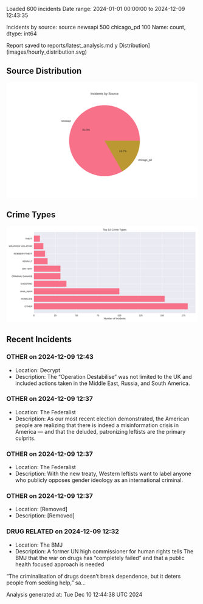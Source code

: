 
Loaded 600 incidents
Date range: 2024-01-01 00:00:00 to 2024-12-09 12:43:35

Incidents by source:
source
newsapi       500
chicago_pd    100
Name: count, dtype: int64

Report saved to reports/latest_analysis.md
y Distribution](images/hourly_distribution.svg)

## Source Distribution
![Source Distribution](images/source_distribution.svg)

## Crime Types
![Crime Types](images/crime_types.svg)

## Recent Incidents

### OTHER on 2024-12-09 12:43
- Location: Decrypt
- Description: The “Operation Destabilise” was not limited to the UK and included actions taken in the Middle East, Russia, and South America.


### OTHER on 2024-12-09 12:37
- Location: The Federalist
- Description: As our most recent election demonstrated, the American people are realizing that there is indeed a misinformation crisis in America — and that the deluded, patronizing leftists are the primary culprits.


### OTHER on 2024-12-09 12:37
- Location: The Federalist
- Description: With the new treaty, Western leftists want to label anyone who publicly opposes gender ideology as an international criminal.


### OTHER on 2024-12-09 12:37
- Location: [Removed]
- Description: [Removed]


### DRUG RELATED on 2024-12-09 12:32
- Location: The BMJ
- Description: A former UN high commissioner for human rights tells The BMJ that the war on drugs has “completely failed” and that a public health focused approach is needed

“The criminalisation of drugs doesn’t break dependence, but it deters people from seeking help,” sa…

Analysis generated at: Tue Dec 10 12:44:38 UTC 2024
